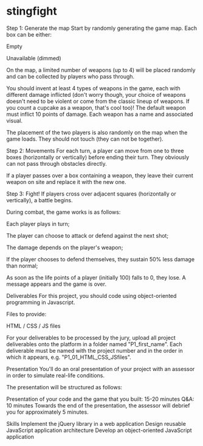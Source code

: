 # stingfight
Step 1: Generate the map
Start by randomly generating the game map. Each box can be either:

Empty

Unavailable (dimmed)

On the map, a limited number of weapons (up to 4) will be placed randomly and can be collected by players who pass through.

You should invent at least 4 types of weapons in the game, each with different damage inflicted (don't worry though, your choice of weapons doesn't need to be violent or come from the classic lineup of weapons. If you count a cupcake as a weapon, that's cool too)! The default weapon must inflict 10 points of damage. Each weapon has a name and associated visual.

The placement of the two players is also randomly on the map when the game loads. They should not touch (they can not be together).

Step 2: Movements
For each turn, a player can move from one to three boxes (horizontally or vertically) before ending their turn. They obviously can not pass through obstacles directly.

If a player passes over a box containing a weapon, they leave their current weapon on site and replace it with the new one.

Step 3: Fight!
If players cross over adjacent squares (horizontally or vertically), a battle begins.

During combat, the game works is as follows:

Each player plays in turn;

The player can choose to attack or defend against the next shot;

The damage depends on the player's weapon;

If the player chooses to defend themselves, they sustain 50% less damage than normal;

As soon as the life points of a player (initially 100) falls to 0, they lose. A message appears and the game is over.

Deliverables
For this project, you should code using object-oriented programming in Javascript.

Files to provide:

HTML / CSS / JS files

For your deliverables to be processed by the jury, upload all project deliverables onto the platform in a folder named "P1_first_name". Each deliverable must be named with the project number and in the order in which it appears, e.g. "P1_01_HTML_CSS_JSfiles". 

Presentation
You'll do an oral presentation of your project with an assessor in order to simulate real-life conditions. 

The presentation will be structured as follows:  

Presentation of your code and the game that you built: 15-20 minutes
Q&A: 10 minutes
Towards the end of the presentation, the assessor will debrief you for approximately 5 minutes.

 
Skills
Implement the jQuery library in a web application
Design reusable JavaScript application architecture
Develop an object-oriented JavaScript application

